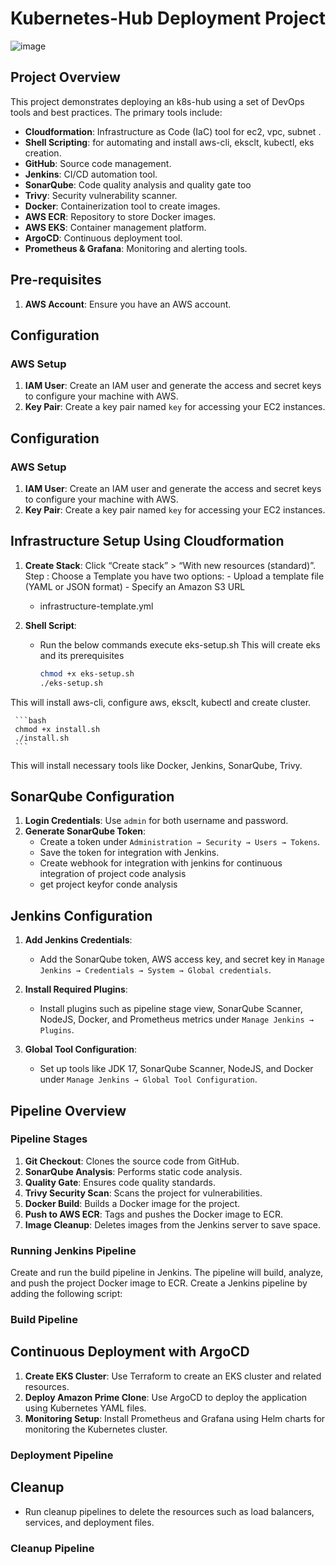# Kubernetes-Hub Deployment Project
![image](./src/Overview.png)

## Project Overview
This project demonstrates deploying an k8s-hub using a set of DevOps tools and best practices. The primary tools include:

- **Cloudformation**: Infrastructure as Code (IaC) tool for ec2, vpc, subnet .
- **Shell Scripting**: for automating and install aws-cli, eksclt, kubectl, eks creation.
- **GitHub**: Source code management.
- **Jenkins**: CI/CD automation tool.
- **SonarQube**: Code quality analysis and quality gate too
- **Trivy**: Security vulnerability scanner.
- **Docker**: Containerization tool to create images.
- **AWS ECR**: Repository to store Docker images.
- **AWS EKS**: Container management platform.
- **ArgoCD**: Continuous deployment tool.
- **Prometheus & Grafana**: Monitoring and alerting tools.

## Pre-requisites
1. **AWS Account**: Ensure you have an AWS account. 

## Configuration
### AWS Setup
1. **IAM User**: Create an IAM user and generate the access and secret keys to configure your machine with AWS.
2. **Key Pair**: Create a key pair named `key` for accessing your EC2 instances.


## Configuration
### AWS Setup
1. **IAM User**: Create an IAM user and generate the access and secret keys to configure your machine with AWS.
2. **Key Pair**: Create a key pair named `key` for accessing your EC2 instances.

## Infrastructure Setup Using Cloudformation
1. **Create Stack**:
   Click “Create stack” > “With new resources (standard)”.
   Step : Choose a Template
           you have two options:
            - Upload a template file (YAML or JSON format)
            - Specify an Amazon S3 URL
   - infrastructure-template.yml
     
2. **Shell Script**:
   - Run the below commands execute eks-setup.sh This will create eks and its prerequisites 
     ```bash
     chmod +x eks-setup.sh
     ./eks-setup.sh
     ```
This will install aws-cli, configure aws, eksclt, kubectl and create cluster.
    
     ```bash
     chmod +x install.sh
     ./install.sh
     ```
This will install necessary tools like Docker, Jenkins, SonarQube, Trivy.

## SonarQube Configuration
1. **Login Credentials**: Use `admin` for both username and password.
2. **Generate SonarQube Token**:
   - Create a token under `Administration → Security → Users → Tokens`.
   - Save the token for integration with Jenkins.
   - Create webhook for integration with jenkins for continuous integration of project code analysis 
   - get project keyfor conde analysis
     
## Jenkins Configuration
1. **Add Jenkins Credentials**:
   - Add the SonarQube token, AWS access key, and secret key in `Manage Jenkins → Credentials → System → Global credentials`.
2. **Install Required Plugins**:
   - Install plugins such as pipeline stage view, SonarQube Scanner, NodeJS, Docker, and Prometheus metrics under `Manage Jenkins → Plugins`.

3. **Global Tool Configuration**:
   - Set up tools like JDK 17, SonarQube Scanner, NodeJS, and Docker under `Manage Jenkins → Global Tool Configuration`.

## Pipeline Overview
### Pipeline Stages
1. **Git Checkout**: Clones the source code from GitHub.
2. **SonarQube Analysis**: Performs static code analysis.
3. **Quality Gate**: Ensures code quality standards.
4. **Trivy Security Scan**: Scans the project for vulnerabilities.
5. **Docker Build**: Builds a Docker image for the project.
6. **Push to AWS ECR**: Tags and pushes the Docker image to ECR.
7. **Image Cleanup**: Deletes images from the Jenkins server to save space.

### Running Jenkins Pipeline
Create and run the build pipeline in Jenkins. The pipeline will build, analyze, and push the project Docker image to ECR.
Create a Jenkins pipeline by adding the following script:

### Build Pipeline

## Continuous Deployment with ArgoCD
1. **Create EKS Cluster**: Use Terraform to create an EKS cluster and related resources.
2. **Deploy Amazon Prime Clone**: Use ArgoCD to deploy the application using Kubernetes YAML files.
3. **Monitoring Setup**: Install Prometheus and Grafana using Helm charts for monitoring the Kubernetes cluster.

### Deployment Pipeline

## Cleanup
- Run cleanup pipelines to delete the resources such as load balancers, services, and deployment files.

### Cleanup Pipeline

